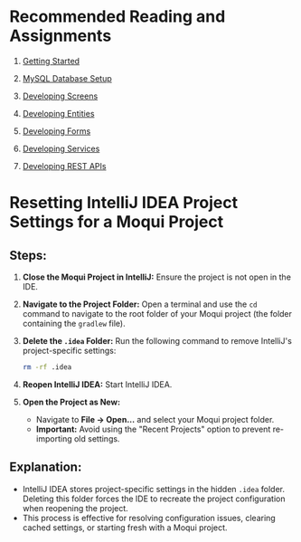 # Recommended Reading and Assignments

1. [Getting Started](getting-started.md)
2. [MySQL Database Setup](database-setup.md)
3. [Developing Screens](developing-screens.md)
4. [Developing Entities](developing-entities.md)
5. [Developing Forms](developing-forms.md)
6. [Developing Services](developing-services.md)

8. [Developing REST APIs](developing-rest-api.md)

# Resetting IntelliJ IDEA Project Settings for a Moqui Project

## Steps:

1. **Close the Moqui Project in IntelliJ:** Ensure the project is not open in the IDE.

2. **Navigate to the Project Folder:** Open a terminal and use the `cd` command to navigate to the root folder of your Moqui project (the folder containing the `gradlew` file).

3. **Delete the `.idea` Folder:** Run the following command to remove IntelliJ's project-specific settings:
   ```bash
   rm -rf .idea
   ```

4. **Reopen IntelliJ IDEA:** Start IntelliJ IDEA.

5. **Open the Project as New:**
   - Navigate to **File -> Open...** and select your Moqui project folder.
   - **Important:** Avoid using the "Recent Projects" option to prevent re-importing old settings.

## Explanation:

- IntelliJ IDEA stores project-specific settings in the hidden `.idea` folder. Deleting this folder forces the IDE to recreate the project configuration when reopening the project.
- This process is effective for resolving configuration issues, clearing cached settings, or starting fresh with a Moqui project.